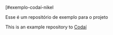 [#exemplo-codaí-nikel

Esse é um repositório de exemplo para o projeto

This is an example repository to [Codaí](https://plataforma.growdev.com.br/curso/codai)
